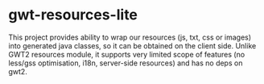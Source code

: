 # gwt-resources-lite

This project provides ability to wrap our resources (js, txt, css or images) into generated java classes, so it can be obtained on the client side. Unlike GWT2 resources module, it supports very limited scope of features (no less/gss optimisation, i18n, server-side resources) and has no deps on gwt2.  

